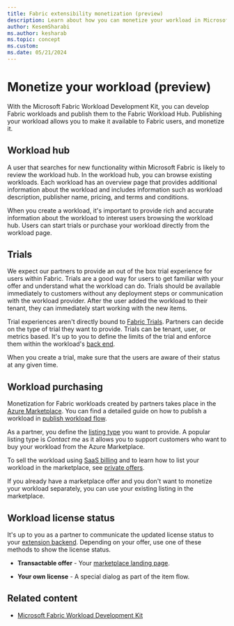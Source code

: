 ```yaml
---
title: Fabric extensibility monetization (preview)
description: Learn about how you can monetize your workload in Microsoft Fabric by publishing your workload to the Fabric Workload Hub.
author: KesemSharabi
ms.author: kesharab
ms.topic: concept
ms.custom:
ms.date: 05/21/2024
---
```


# Monetize your workload (preview)

With the Microsoft Fabric Workload Development Kit, you can develop Fabric workloads and publish them to the Fabric Workload Hub. Publishing your workload allows you to make it available to Fabric users, and monetize it.

## Workload hub

A user that searches for new functionality within Microsoft Fabric is likely to review the workload hub. In the workload hub, you can browse existing workloads. Each workload has an overview page that provides additional information about the workload and includes information such as workload description, publisher name, pricing, and terms and conditions.

When you create a workload, it's important to provide rich and accurate information about the workload to interest users browsing the workload hub. Users can start trials or purchase your workload directly from the workload page.

## Trials

We expect our partners to provide an out of the box trial experience for users within Fabric. Trials are a good way for users to get familiar with your offer and understand what the workload can do. Trials should be available immediately to customers without any deployment steps or communication with the workload provider. After the user added the workload to their tenant, they can immediately start working with the new items.

Trial experiences aren't directly bound to [Fabric Trials](../get-started/fabric-trial.md). Partners can decide on the type of trial they want to provide. Trials can be tenant, user, or metrics based. It's up to you to define the limits of the trial and enforce them within the workload's [back end](extensibility-back-end.md).

When you create a trial, make sure that the users are aware of their status at any given time.

## Workload purchasing

Monetization for Fabric workloads created by partners takes place in the [Azure Marketplace](/marketplace/azure-marketplace-overview). You can find a detailed guide on how to publish a workload in [publish workload flow](publish-workload-flow.md).

As a partner, you define the [listing type](/partner-center/marketplace/plan-saas-offer#listing-options) you want to provide. A popular listing type is *Contact me* as it allows you to support customers who want to buy your workload from the Azure Marketplace.

To sell the workload using [SaaS billing](/partner-center/marketplace/plan-saas-offer#saas-billing) and to learn how to list your workload in the marketplace, see [private offers](/marketplace/private-offers-in-azure-marketplace).

If you already have a marketplace offer and you don't want to monetize your workload separately, you can use your existing listing in the marketplace.

## Workload license status

It's up to you as a partner to communicate the updated license status to your [extension backend](extensibility-back-end.md). Depending on your offer, use one of these methods to show the license status.

* **Transactable offer** - Your [marketplace landing page](/partner-center/marketplace/azure-ad-transactable-saas-landing-page).

* **Your own license** - A special dialog as part of the item flow.

## Related content

* [Microsoft Fabric Workload Development Kit](development-kit-overview.md)
